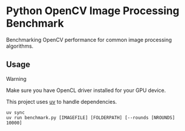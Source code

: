 # Python OpenCV Image Processing Benchmark

Benchmarking OpenCV performance for common image processing algorithms.

## Usage

> [!WARNING]
> Make sure you have OpenCL driver installed for your GPU device.

This project uses [uv](https://docs.astral.sh/uv/) to handle dependencies.

```shell
uv sync
uv run benchmark.py [IMAGEFILE] [FOLDERPATH] [--rounds [NROUNDS] 10000]
```
